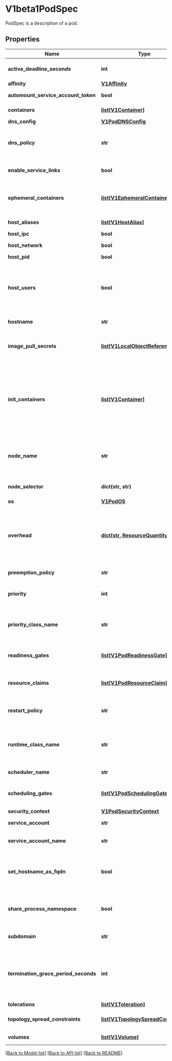 # V1beta1PodSpec

PodSpec is a description of a pod.

## Properties

| Name                                 | Type                                                                                                                                          | Description                                                                                                                                                                                                                                                                                                                                                                                                                                                                                                                                                                                                                                                                                                                                                                                                                                                                                          | Notes      |
|--------------------------------------|-----------------------------------------------------------------------------------------------------------------------------------------------|------------------------------------------------------------------------------------------------------------------------------------------------------------------------------------------------------------------------------------------------------------------------------------------------------------------------------------------------------------------------------------------------------------------------------------------------------------------------------------------------------------------------------------------------------------------------------------------------------------------------------------------------------------------------------------------------------------------------------------------------------------------------------------------------------------------------------------------------------------------------------------------------------|------------|
| **active_deadline_seconds**          | **int**                                                                                                                                       | Optional duration in seconds the pod may be active on the node relative to StartTime before the system will actively try to mark it failed and kill associated containers. Value must be a positive integer.                                                                                                                                                                                                                                                                                                                                                                                                                                                                                                                                                                                                                                                                                         | [optional] |
| **affinity**                         | [**V1Affinity**](https://github.com/kubernetes-client/python/blob/master/kubernetes/docs/V1Affinity.md)                                       |                                                                                                                                                                                                                                                                                                                                                                                                                                                                                                                                                                                                                                                                                                                                                                                                                                                                                                      | [optional] |
| **automount_service_account_token**  | **bool**                                                                                                                                      | AutomountServiceAccountToken indicates whether a service account token should be automatically mounted.                                                                                                                                                                                                                                                                                                                                                                                                                                                                                                                                                                                                                                                                                                                                                                                              | [optional] |
| **containers**                       | [**list[V1Container]**](https://github.com/kubernetes-client/python/blob/master/kubernetes/docs/V1Container.md)                               | List of containers belonging to the pod. Containers cannot currently be added or removed. There must be at least one container in a Pod. Cannot be updated.                                                                                                                                                                                                                                                                                                                                                                                                                                                                                                                                                                                                                                                                                                                                          | [optional] |
| **dns_config**                       | [**V1PodDNSConfig**](https://github.com/kubernetes-client/python/blob/master/kubernetes/docs/V1PodDNSConfig.md)                               |                                                                                                                                                                                                                                                                                                                                                                                                                                                                                                                                                                                                                                                                                                                                                                                                                                                                                                      | [optional] |
| **dns_policy**                       | **str**                                                                                                                                       | Set DNS policy for the pod. Defaults to \&quot;ClusterFirst\&quot;. Valid values are &#39;ClusterFirstWithHostNet&#39;, &#39;ClusterFirst&#39;, &#39;Default&#39; or &#39;None&#39;. DNS parameters given in DNSConfig will be merged with the policy selected with DNSPolicy. To have DNS options set along with hostNetwork, you have to specify DNS policy explicitly to &#39;ClusterFirstWithHostNet&#39;.                                                                                                                                                                                                                                                                                                                                                                                                                                                                                       | [optional] |
| **enable_service_links**             | **bool**                                                                                                                                      | EnableServiceLinks indicates whether information about services should be injected into pod&#39;s environment variables, matching the syntax of Docker links. Optional: Defaults to true.                                                                                                                                                                                                                                                                                                                                                                                                                                                                                                                                                                                                                                                                                                            | [optional] |
| **ephemeral_containers**             | [**list[V1EphemeralContainer]**](https://github.com/kubernetes-client/python/blob/master/kubernetes/docs/V1EphemeralContainer.md)             | List of ephemeral containers run in this pod. Ephemeral containers may be run in an existing pod to perform user-initiated actions such as debugging. This list cannot be specified when creating a pod, and it cannot be modified by updating the pod spec. In order to add an ephemeral container to an existing pod, use the pod&#39;s ephemeralcontainers subresource.                                                                                                                                                                                                                                                                                                                                                                                                                                                                                                                           | [optional] |
| **host_aliases**                     | [**list[V1HostAlias]**](https://github.com/kubernetes-client/python/blob/master/kubernetes/docs/V1HostAlias.md)                               | HostAliases is an optional list of hosts and IPs that will be injected into the pod&#39;s hosts file if specified.                                                                                                                                                                                                                                                                                                                                                                                                                                                                                                                                                                                                                                                                                                                                                                                   | [optional] |
| **host_ipc**                         | **bool**                                                                                                                                      | Use the host&#39;s ipc namespace. Optional: Default to false.                                                                                                                                                                                                                                                                                                                                                                                                                                                                                                                                                                                                                                                                                                                                                                                                                                        | [optional] |
| **host_network**                     | **bool**                                                                                                                                      | Host networking requested for this pod. Use the host&#39;s network namespace. If this option is set, the ports that will be used must be specified. Default to false.                                                                                                                                                                                                                                                                                                                                                                                                                                                                                                                                                                                                                                                                                                                                | [optional] |
| **host_pid**                         | **bool**                                                                                                                                      | Use the host&#39;s pid namespace. Optional: Default to false.                                                                                                                                                                                                                                                                                                                                                                                                                                                                                                                                                                                                                                                                                                                                                                                                                                        | [optional] |
| **host_users**                       | **bool**                                                                                                                                      | Use the host&#39;s user namespace. Optional: Default to true. If set to true or not present, the pod will be run in the host user namespace, useful for when the pod needs a feature only available to the host user namespace, such as loading a kernel module with CAP_SYS_MODULE. When set to false, a new userns is created for the pod. Setting false is useful for mitigating container breakout vulnerabilities even allowing users to run their containers as root without actually having root privileges on the host. This field is alpha-level and is only honored by servers that enable the UserNamespacesSupport feature.                                                                                                                                                                                                                                                              | [optional] |
| **hostname**                         | **str**                                                                                                                                       | Specifies the hostname of the Pod If not specified, the pod&#39;s hostname will be set to a system-defined value.                                                                                                                                                                                                                                                                                                                                                                                                                                                                                                                                                                                                                                                                                                                                                                                    | [optional] |
| **image_pull_secrets**               | [**list[V1LocalObjectReference]**](https://github.com/kubernetes-client/python/blob/master/kubernetes/docs/V1LocalObjectReference.md)         | ImagePullSecrets is an optional list of references to secrets in the same namespace to use for pulling any of the images used by this PodSpec. If specified, these secrets will be passed to individual puller implementations for them to use. More info: https://kubernetes.io/docs/concepts/containers/images#specifying-imagepullsecrets-on-a-pod                                                                                                                                                                                                                                                                                                                                                                                                                                                                                                                                                | [optional] |
| **init_containers**                  | [**list[V1Container]**](https://github.com/kubernetes-client/python/blob/master/kubernetes/docs/V1Container.md)                               | List of initialization containers belonging to the pod. Init containers are executed in order prior to containers being started. If any init container fails, the pod is considered to have failed and is handled according to its restartPolicy. The name for an init container or normal container must be unique among all containers. Init containers may not have Lifecycle actions, Readiness probes, Liveness probes, or Startup probes. The resourceRequirements of an init container are taken into account during scheduling by finding the highest request/limit for each resource type, and then using the max of of that value or the sum of the normal containers. Limits are applied to init containers in a similar fashion. Init containers cannot currently be added or removed. Cannot be updated. More info: https://kubernetes.io/docs/concepts/workloads/pods/init-containers/ | [optional] |
| **node_name**                        | **str**                                                                                                                                       | NodeName indicates in which node this pod is scheduled. If empty, this pod is a candidate for scheduling by the scheduler defined in schedulerName. Once this field is set, the kubelet for this node becomes responsible for the lifecycle of this pod. This field should not be used to express a desire for the pod to be scheduled on a specific node. https://kubernetes.io/docs/concepts/scheduling-eviction/assign-pod-node/#nodename                                                                                                                                                                                                                                                                                                                                                                                                                                                         | [optional] |
| **node_selector**                    | **dict(str, str)**                                                                                                                            | NodeSelector is a selector which must be true for the pod to fit on a node. Selector which must match a node&#39;s labels for the pod to be scheduled on that node. More info: https://kubernetes.io/docs/concepts/configuration/assign-pod-node/                                                                                                                                                                                                                                                                                                                                                                                                                                                                                                                                                                                                                                                    | [optional] |
| **os**                               | [**V1PodOS**](V1PodOS.md)                                                                                                                     |                                                                                                                                                                                                                                                                                                                                                                                                                                                                                                                                                                                                                                                                                                                                                                                                                                                                                                      | [optional] |
| **overhead**                         | [**dict(str, ResourceQuantity)**](ResourceQuantity.md)                                                                                        | Overhead represents the resource overhead associated with running a pod for a given RuntimeClass. This field will be autopopulated at admission time by the RuntimeClass admission controller. If the RuntimeClass admission controller is enabled, overhead must not be set in Pod create requests. The RuntimeClass admission controller will reject Pod create requests which have the overhead already set. If RuntimeClass is configured and selected in the PodSpec, Overhead will be set to the value defined in the corresponding RuntimeClass, otherwise it will remain unset and treated as zero. More info: https://git.k8s.io/enhancements/keps/sig-node/688-pod-overhead/README.md                                                                                                                                                                                                      | [optional] |
| **preemption_policy**                | **str**                                                                                                                                       | PreemptionPolicy is the Policy for preempting pods with lower priority. One of Never, PreemptLowerPriority. Defaults to PreemptLowerPriority if unset.                                                                                                                                                                                                                                                                                                                                                                                                                                                                                                                                                                                                                                                                                                                                               | [optional] |
| **priority**                         | **int**                                                                                                                                       | The priority value. Various system components use this field to find the priority of the pod. When Priority Admission Controller is enabled, it prevents users from setting this field. The admission controller populates this field from PriorityClassName. The higher the value, the higher the priority.                                                                                                                                                                                                                                                                                                                                                                                                                                                                                                                                                                                         | [optional] |
| **priority_class_name**              | **str**                                                                                                                                       | If specified, indicates the pod&#39;s priority. \&quot;system-node-critical\&quot; and \&quot;system-cluster-critical\&quot; are two special keywords which indicate the highest priorities with the former being the highest priority. Any other name must be defined by creating a PriorityClass object with that name. If not specified, the pod priority will be default or zero if there is no default.                                                                                                                                                                                                                                                                                                                                                                                                                                                                                         | [optional] |
| **readiness_gates**                  | [**list[V1PodReadinessGate]**](https://github.com/kubernetes-client/python/blob/master/kubernetes/docs/V1PodReadinessGate.md)                 | If specified, all readiness gates will be evaluated for pod readiness. A pod is ready when all its containers are ready AND all conditions specified in the readiness gates have status equal to \&quot;True\&quot; More info: https://git.k8s.io/enhancements/keps/sig-network/580-pod-readiness-gates                                                                                                                                                                                                                                                                                                                                                                                                                                                                                                                                                                                              | [optional] |
| **resource_claims**                  | [**list[V1PodResourceClaim]**](V1PodResourceClaim.md)                                                                                         | ResourceClaims defines which ResourceClaims must be allocated and reserved before the Pod is allowed to start. The resources will be made available to those containers which consume them by name. This is an alpha field and requires enabling the DynamicResourceAllocation feature gate. This field is immutable.                                                                                                                                                                                                                                                                                                                                                                                                                                                                                                                                                                                | [optional] |
| **restart_policy**                   | **str**                                                                                                                                       | Restart policy for all containers within the pod. One of Always, OnFailure, Never. In some contexts, only a subset of those values may be permitted. Default to Always. More info: https://kubernetes.io/docs/concepts/workloads/pods/pod-lifecycle/#restart-policy                                                                                                                                                                                                                                                                                                                                                                                                                                                                                                                                                                                                                                  | [optional] |
| **runtime_class_name**               | **str**                                                                                                                                       | RuntimeClassName refers to a RuntimeClass object in the node.k8s.io group, which should be used to run this pod. If no RuntimeClass resource matches the named class, the pod will not be run. If unset or empty, the \&quot;legacy\&quot; RuntimeClass will be used, which is an implicit class with an empty definition that uses the default runtime handler. More info: https://git.k8s.io/enhancements/keps/sig-node/585-runtime-class                                                                                                                                                                                                                                                                                                                                                                                                                                                          | [optional] |
| **scheduler_name**                   | **str**                                                                                                                                       | If specified, the pod will be dispatched by specified scheduler. If not specified, the pod will be dispatched by default scheduler.                                                                                                                                                                                                                                                                                                                                                                                                                                                                                                                                                                                                                                                                                                                                                                  | [optional] |
| **scheduling_gates**                 | [**list[V1PodSchedulingGate]**](V1PodSchedulingGate.md)                                                                                       | SchedulingGates is an opaque list of values that if specified will block scheduling the pod. If schedulingGates is not empty, the pod will stay in the SchedulingGated state and the scheduler will not attempt to schedule the pod. SchedulingGates can only be set at pod creation time, and be removed only afterwards.                                                                                                                                                                                                                                                                                                                                                                                                                                                                                                                                                                           | [optional] |
| **security_context**                 | [**V1PodSecurityContext**](https://github.com/kubernetes-client/python/blob/master/kubernetes/docs/V1PodSecurityContext.md)                   |                                                                                                                                                                                                                                                                                                                                                                                                                                                                                                                                                                                                                                                                                                                                                                                                                                                                                                      | [optional] |
| **service_account**                  | **str**                                                                                                                                       | DeprecatedServiceAccount is a deprecated alias for ServiceAccountName. Deprecated: Use serviceAccountName instead.                                                                                                                                                                                                                                                                                                                                                                                                                                                                                                                                                                                                                                                                                                                                                                                   | [optional] |
| **service_account_name**             | **str**                                                                                                                                       | ServiceAccountName is the name of the ServiceAccount to use to run this pod. More info: https://kubernetes.io/docs/tasks/configure-pod-container/configure-service-account/                                                                                                                                                                                                                                                                                                                                                                                                                                                                                                                                                                                                                                                                                                                          | [optional] |
| **set_hostname_as_fqdn**             | **bool**                                                                                                                                      | If true the pod&#39;s hostname will be configured as the pod&#39;s FQDN, rather than the leaf name (the default). In Linux containers, this means setting the FQDN in the hostname field of the kernel (the nodename field of struct utsname). In Windows containers, this means setting the registry value of hostname for the registry key HKEY_LOCAL_MACHINE\\\\SYSTEM\\\\CurrentControlSet\\\\Services\\\\Tcpip\\\\Parameters to FQDN. If a pod does not have FQDN, this has no effect. Default to false.                                                                                                                                                                                                                                                                                                                                                                                        | [optional] |
| **share_process_namespace**          | **bool**                                                                                                                                      | Share a single process namespace between all of the containers in a pod. When this is set containers will be able to view and signal processes from other containers in the same pod, and the first process in each container will not be assigned PID 1. HostPID and ShareProcessNamespace cannot both be set. Optional: Default to false.                                                                                                                                                                                                                                                                                                                                                                                                                                                                                                                                                          | [optional] |
| **subdomain**                        | **str**                                                                                                                                       | If specified, the fully qualified Pod hostname will be \&quot;&lt;hostname&gt;.&lt;subdomain&gt;.&lt;pod namespace&gt;.svc.&lt;cluster domain&gt;\&quot;. If not specified, the pod will not have a domainname at all.                                                                                                                                                                                                                                                                                                                                                                                                                                                                                                                                                                                                                                                                               | [optional] |
| **termination_grace_period_seconds** | **int**                                                                                                                                       | Optional duration in seconds the pod needs to terminate gracefully. May be decreased in delete request. Value must be non-negative integer. The value zero indicates stop immediately via the kill signal (no opportunity to shut down). If this value is nil, the default grace period will be used instead. The grace period is the duration in seconds after the processes running in the pod are sent a termination signal and the time when the processes are forcibly halted with a kill signal. Set this value longer than the expected cleanup time for your process. Defaults to 30 seconds.                                                                                                                                                                                                                                                                                                | [optional] |
| **tolerations**                      | [**list[V1Toleration]**](https://github.com/kubernetes-client/python/blob/master/kubernetes/docs/V1Toleration.md)                             | If specified, the pod&#39;s tolerations.                                                                                                                                                                                                                                                                                                                                                                                                                                                                                                                                                                                                                                                                                                                                                                                                                                                             | [optional] |
| **topology_spread_constraints**      | [**list[V1TopologySpreadConstraint]**](https://github.com/kubernetes-client/python/blob/master/kubernetes/docs/V1TopologySpreadConstraint.md) | TopologySpreadConstraints describes how a group of pods ought to spread across topology domains. Scheduler will schedule pods in a way which abides by the constraints. All topologySpreadConstraints are ANDed.                                                                                                                                                                                                                                                                                                                                                                                                                                                                                                                                                                                                                                                                                     | [optional] |
| **volumes**                          | [**list[V1Volume]**](https://github.com/kubernetes-client/python/blob/master/kubernetes/docs/V1Volume.md)                                     | List of volumes that can be mounted by containers belonging to the pod. More info: https://kubernetes.io/docs/concepts/storage/volumes                                                                                                                                                                                                                                                                                                                                                                                                                                                                                                                                                                                                                                                                                                                                                               | [optional] |

[[Back to Model list]](../README.md#documentation-for-models) [[Back to API list]](../README.md#documentation-for-api-endpoints) [[Back to README]](../README.md)
